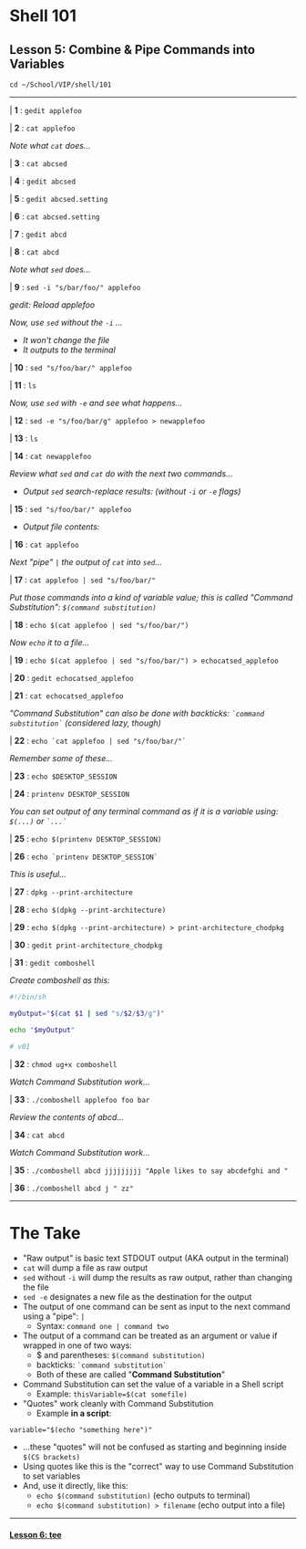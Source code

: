 # Shell 101
## Lesson 5: Combine & Pipe Commands into Variables

`cd ~/School/VIP/shell/101`

___

| **1** : `gedit applefoo`

| **2** : `cat applefoo`

*Note what `cat` does...*

| **3** : `cat abcsed`

| **4** : `gedit abcsed`

| **5** : `gedit abcsed.setting`

| **6** : `cat abcsed.setting`

| **7** : `gedit abcd`

| **8** : `cat abcd`

*Note what `sed` does...*

| **9** : `sed -i "s/bar/foo/" applefoo`

*gedit: Reload applefoo*

*Now, use `sed` without the `-i` ...*
  - *It won't change the file*
  - *It outputs to the terminal*

| **10** : `sed "s/foo/bar/" applefoo`

| **11** : `ls`

*Now, use `sed` with `-e` and see what happens...*

| **12** : `sed -e "s/foo/bar/g" applefoo > newapplefoo`

| **13** : `ls`

| **14** : `cat newapplefoo`

*Review what `sed` and `cat` do with the next two commands...*

- *Output `sed` search-replace results: (without `-i` or `-e` flags)*

| **15** : `sed "s/foo/bar/" applefoo`

- *Output file contents:*

| **16** : `cat applefoo`

*Next "pipe" `|` the output of `cat` into `sed`...*

| **17** : `cat applefoo | sed "s/foo/bar/"`

*Put those commands into a kind of variable value; this is called "Command Substitution": `$(command substitution)`*

| **18** : `echo $(cat applefoo | sed "s/foo/bar/")`

*Now `echo` it to a file...*

| **19** : `echo $(cat applefoo | sed "s/foo/bar/") > echocatsed_applefoo`

| **20** : `gedit echocatsed_applefoo`

| **21** : `cat echocatsed_applefoo`

*"Command Substitution" can also be done with backticks: `` `command substitution` `` (considered lazy, though)*

| **22** : `` echo `cat applefoo | sed "s/foo/bar/"` ``

*Remember some of these...*

| **23** : `echo $DESKTOP_SESSION`

| **24** : `printenv DESKTOP_SESSION`

*You can set output of any terminal command as if it is a variable using: `$(...)` or `` `...` ``*

| **25** : `echo $(printenv DESKTOP_SESSION)`

| **26** : `` echo `printenv DESKTOP_SESSION` ``

*This is useful...*

| **27** : `dpkg --print-architecture`

| **28** : `echo $(dpkg --print-architecture)`

| **29** : `echo $(dpkg --print-architecture) > print-architecture_chodpkg`

| **30** : `gedit print-architecture_chodpkg`

| **31** : `gedit comboshell`

*Create comboshell as this:*
```sh
#!/bin/sh

myOutput="$(cat $1 | sed "s/$2/$3/g")"

echo "$myOutput"

# v01
```

| **32** : `chmod ug+x comboshell`

*Watch Command Substitution work...*

| **33** : `./comboshell applefoo foo bar`

*Review the contents of abcd...*

| **34** : `cat abcd`

*Watch Command Substitution work...*

| **35** : `./comboshell abcd jjjjjjjjj "Apple likes to say abcdefghi and "`

| **36** : `./comboshell abcd j " zz"`

___

# The Take

- "Raw output" is basic text STDOUT output (AKA output in the terminal)
- `cat` will dump a file as raw output
- `sed` without `-i` will dump the results as raw output, rather than changing the file
- `sed -e` designates a new file as the destination for the output
- The output of one command can be sent as input to the next command using a "pipe": `|`
  - Syntax: `command one | command two`
- The output of a command can be treated as an argument or value if wrapped in one of two ways:
  - $ and parentheses: `$(command substitution)`
  - backticks: `` `command substitution` ``
  - Both of these are called "**Command Substitution**"
- Command Substitution can set the value of a variable in a Shell script
  - Example: `thisVariable=$(cat somefile)`
- "Quotes" work cleanly with Command Substitution
  - Example **in a script**:
```shell
variable="$(echo "something here")"
```
  - ...these "quotes" will not be confused as starting and beginning inside `$(CS brackets)`
  - Using quotes like this is the "correct" way to use Command Substitution to set variables
- And, use it directly, like this:
  - `echo $(command substitution)` (echo outputs to terminal)
  - `echo $(command substitution) > filename` (echo output into a file)

___

#### [Lesson 6: tee](https://github.com/inkVerb/vip/blob/master/101-shell/Lesson-06.md)
